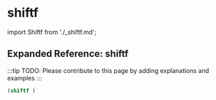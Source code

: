 # shiftf

import Shiftf from './_shiftf.md';

<Shiftf />

## Expanded Reference: shiftf

:::tip
TODO: Please contribute to this page by adding explanations and examples
:::

```lisp
(shiftf )
```
